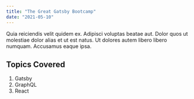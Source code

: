 ```yaml
---
title: "The Great Gatsby Bootcamp"
date: "2021-05-10"
---
```


Quia reiciendis velit quidem ex. Adipisci voluptas beatae aut. Dolor quos ut molestiae dolor alias et ut est natus. Ut dolores autem libero libero numquam. Accusamus eaque ipsa.

## Topics Covered

1. Gatsby
2. GraphQL
3. React